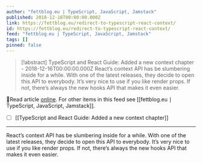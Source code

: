 ```yaml
---
author: "fettblog․eu ∣ TypeScript, JavaScript, Jamstack"
published: 2018-12-16T00:00:00.000Z
link: https://fettblog.eu/redirect-to-typescript-react-context/
id: https://fettblog.eu/redirect-to-typescript-react-context/
feed: "fettblog․eu ∣ TypeScript, JavaScript, Jamstack"
tags: []
pinned: false
---
```

> [!abstract] TypeScript and React Guide: Added a new context chapter - 2018-12-16T00:00:00.000Z
> React’s context API has be slumbering inside for a while. With one of the latest releases, they decide to open this API to everybody. It’s very nice to use if you like render props. If not, there’s always the new hooks API that makes it even easier.

🔗Read article [online](https://fettblog.eu/redirect-to-typescript-react-context/). For other items in this feed see [[fettblog․eu ∣ TypeScript, JavaScript, Jamstack]].

- [ ] [[TypeScript and React Guide꞉ Added a new context chapter]]
- - -
React’s context API has be slumbering inside for a while. With one of the latest releases, they decide to open this API to everybody. It’s very nice to use if you like render props. If not, there’s always the new hooks API that makes it even easier.
